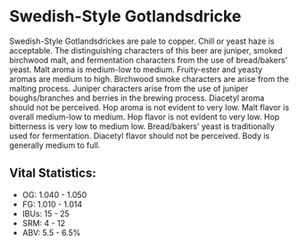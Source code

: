 # Swedish-Style Gotlandsdricke

Swedish-Style Gotlandsdrickes are pale to copper. Chill or yeast haze is acceptable. The distinguishing characters of this beer are juniper, smoked birchwood malt, and fermentation characters from the use of bread/bakers’ yeast. Malt aroma is medium-low to medium. Fruity-ester and yeasty aromas are medium to high. Birchwood smoke characters are arise from the malting process. Juniper characters arise from the use of juniper boughs/branches and berries in the brewing process. Diacetyl aroma should not be perceived. Hop aroma is not evident to very low. Malt flavor is overall medium-low to medium. Hop flavor is not evident to very low. Hop bitterness is very low to medium low. Bread/bakers’ yeast is traditionally used for fermentation. Diacetyl flavor should not be perceived. Body is generally medium to full.

## Vital Statistics:

- OG: 1.040 - 1.050
- FG: 1.010 - 1.014
- IBUs: 15 - 25
- SRM: 4 - 12
- ABV: 5.5 - 6.5%